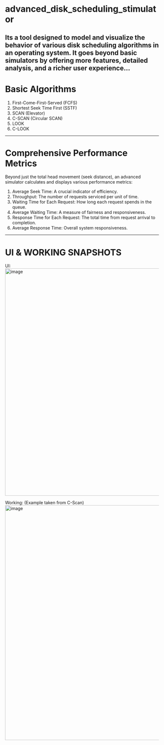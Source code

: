 # advanced_disk_scheduling_stimulator
Its a tool designed to model and visualize the behavior of various disk scheduling algorithms in an operating system. It goes 
beyond basic simulators by offering more features, detailed analysis, and a richer user experience...
-------------------------------------------------------------------------------------------------------------------------------

# Basic Algorithms
1. First-Come-First-Served (FCFS)
2.  Shortest Seek Time First (SSTF)   
3. SCAN (Elevator)
4. C-SCAN (Circular SCAN)
5. LOOK
6. C-LOOK

-------------------------------------------------------------------------------------------------------------------------------

# Comprehensive Performance Metrics
Beyond just the total head movement (seek distance), an advanced simulator calculates and displays various performance metrics:
1. Average Seek Time: A crucial indicator of efficiency.
2. Throughput: The number of requests serviced per unit of time.
3. Waiting Time for Each Request: How long each request spends in the queue.
4. Average Waiting Time: A measure of fairness and responsiveness.
5. Response Time for Each Request: The total time from request arrival to completion.
6. Average Response Time: Overall system responsiveness.

------------------------------------------------------------------------------------------------------------------------------------

# UI & WORKING SNAPSHOTS

UI:
<img width="907" height="743" alt="image" src="https://github.com/user-attachments/assets/dd396a9e-4888-4bc8-a38e-a77e794e62c8" />

Working: (Example taken from C-Scan)
<img width="904" height="768" alt="image" src="https://github.com/user-attachments/assets/4d1e54ed-8d6a-4035-a382-54dc838467ed" />



